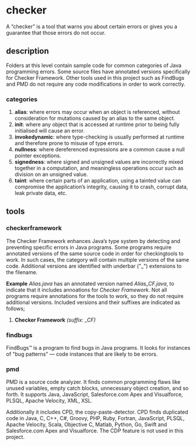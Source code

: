 # checker
A “checker” is a tool that warns you about certain errors or gives you a guarantee that 
those errors do not occur.

## description
Folders at this level contain sample code for common categories of Java programming 
errors. Some source files have annotated versions specifically for Checker Framework. Other tools 
used in this project such as FindBugs and PMD do not require any code modifications in order to
work correctly.

### categories
1) **alias**: where errors may occur when an object is referenced, without consideration 
for mutations caused by an alias to the same object.
2) **init**: where any object that is accessed at runtime prior to being fully 
initialised will cause an error.
3) **invokedynamic**: where type-checking is usually performed at runtime and therefore
prone to misuse of type errors.
4) **nullness**: where dereferenced expressions are a common cause a null pointer 
exceptions.
5) **signedness**: where signed and unsigned values are incorrectly mixed together in a
computation, and meaningless operations occur such as division on an unsigned value. 
6) **taint**: where certain parts of an application, using a tainted value can 
compromise the application’s integrity, causing it to crash, corrupt data, leak private 
data, etc.

## tools

### checkerframework
The Checker Framework enhances Java’s type system by detecting and preventing specific 
errors in Java programs. Some programs require annotated versions of the same source code 
in order for checkingtools to work. In such cases, the category will contain multiple 
versions of the same code. Additional versions are identified with underbar ("\_") 
extensions to the filename.

**Example**
 _Alias.java_ has an annotated version named _Alias_CF.java_, to indicate that it 
includes annoations for _Checker Framework_. Not all programs require annotations for the 
tools to work, so they do not require additional versions. Included versions and their 
suffixes are indicated as follows;

1) **Checker Framework** _(suffix: \_CF)_

### findbugs
FindBugs™ is a program to find bugs in Java programs. It looks for instances of "bug patterns" — 
code instances that are likely to be errors.

### pmd
PMD is a source code analyzer. It finds common programming flaws like unused variables, empty catch 
blocks, unnecessary object creation, and so forth. It supports Java, JavaScript, Salesforce.com 
Apex and Visualforce, PLSQL, Apache Velocity, XML, XSL.

Additionally it includes CPD, the copy-paste-detector. CPD finds duplicated code in Java, C, C++, 
C#, Groovy, PHP, Ruby, Fortran, JavaScript, PLSQL, Apache Velocity, Scala, Objective C, Matlab, 
Python, Go, Swift and Salesforce.com Apex and Visualforce. The CDP feature is not used in this 
project.
